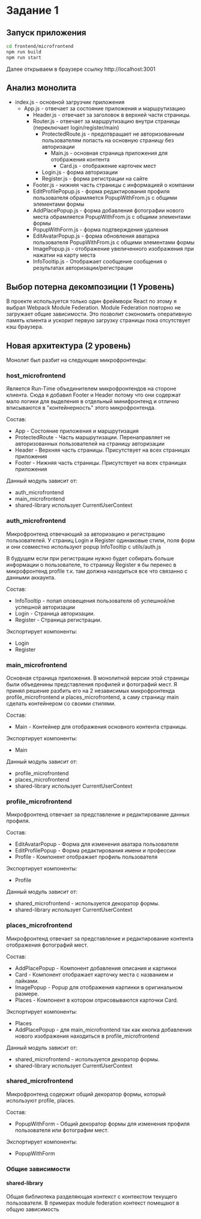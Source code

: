 # Задание 1

## Запуск приложения

```bash
cd frontend/microfrontend
npm run build
npm run start
```
Далее открываем в браузере ссылку http://localhost:3001

## Анализ монолита

- index.js - основной загрузчик приложения
  - App.js - отвечает за состояние приложения и маршрутизацию
      - Header.js - отвечает за заголовок в верхней части страницы.
      - Router.js - отвечает за маршрутизацию внутри страницы (переключает login/register/main)
          - ProtectedRoute.js - предотвращает не авторизованным пользователям попасть на основную страницу без авторизации
              - Main.js - основная страница приложения для отображения контента
                  - Card.js - отображение карточек мест
          - Login.js - форма авторизации
          - Register.js - форма регистрации на сайте
      - Footer.js - нижняя часть страницы с информацией о компании
      - EditProfilePopup.js - форма редактирования профиля пользователя обрамляется PopupWithFrom.js с общими элементами формы
      - AddPlacePopup.js - форма добавления фотографии нового места обрамляется PopupWithFrom.js с общими элементами формы
      - PopupWithForm.js - форма подтверждения удаления
      - EditAvatarPopup.js - форма обновления аватарка пользователя PopupWithFrom.js с общими элементами формы
      - ImagePopup.js - отображение увеличенного изображения при нажатии на карту места
      - InfoTooltip.js - Отображает сообщение сообщения о результатах авторизации/регистрации


## Выбор потерна декомпозиции (1 Уровень)

В проекте используется только один фреймворк React по этому я выбрал Webpack Module Federation.
Module Federation повторно не загружает общие зависимости. Это позволит сэкономить оперативную память клиента и ускорит 
первую загрузку страницы пока отсутствует кэш браузера.


## Новая архитектура (2 уровень)

Монолит был разбит на следующие микрофронтенды:

### host_microfrontend 
Является Run-Time объединителем микрофронтендов на стороне клиента.
Сюда я добавил Footer и Header потому что они содержат мало логики для выделения в отдельный минифронтенд и отлично 
вписываются в "контейнерность" этого микрофронтенда.

Состав:
  - App - Состояние приложения и маршрутизация
  - ProtectedRoute - Часть маршрутизации. Перенаправляет не авторизованных пользователей на страницу авторизации
  - Header - Верхняя часть страницы. Присутствует на всех страницах приложения
  - Footer - Нижняя часть страницы. Присутствует на всех страницах приложения

Данный модуль зависит от: 
  - auth_microfrontend
  - main_microfrontend
  - shared-library использует CurrentUserContext
  
### auth_microfrontend 
Микрофронтенд отвечающий за авторизацию и регистрацию пользователей. 
У страниц Login и Register одинаковые стили, поля форм и они совместно используют popup InfoTooltip с utils/auth.js

В будущем если при регистрации нужно будет собирать больше информации о пользователе, то страницу Register я бы перенес 
в микрофронтенд profile т.к. там должна находиться все что связанно с данными аккаунта. 

Состав:
  - InfoTooltip - попап оповещения пользователя об успешной/не успешной авторизации
  - Login - Страница авторизации.
  - Register - Страница регистрации.

Экспортирует компоненты:
  - Login
  - Register


### main_microfrontend 
Основная страница приложения. В монолитной версии этой страницы были объеденины представления профилей и фотографий мест.
Я принял решение разбить его на 2 независимых микрофронтенда profile_microfrontend и places_microfrontend, а саму страницу main сделать контейнером 
со своими стилями.

Состав:
  - Main - Контейнер для отображения основного контента страницы.

Экспортирует компоненты:
  - Main

Данный модуль зависит от:
  - profile_microfrontend
  - places_microfrontend
  - shared-library использует CurrentUserContext

### profile_microfrontend
Микрофронтенд отвечает за представление и редактирование данных профиля.

Состав:
  - EditAvatarPopup - Форма для изменения аватара пользователя
  - EditProfilePopup - Форма редактирования имени и профессии
  - Profile - Компонент отображает профиль пользователя

Экспортирует компоненты:
  - Profile

Данный модуль зависит от:
  - shared_microfrontend - используется декоратор формы.
  - shared-library использует CurrentUserContext

### places_microfrontend
Микрофронтенд отвечает за представление и редактирование контента отображения фотографий мест.

Состав:
  - AddPlacePopup - Компонент добавления описания и картинки
  - Card - Компонент отображает карточку места с названием и лайками.
  - ImagePopup - Popup для отображения картинки в оригинальном размере.
  - Places - Компонент в котором отрисовываются карточки Card.

Экспортирует компоненты:
  - Places
  - AddPlacePopup - для main_microfrontend так как кнопка добавления нового изображения находиться в profile_microfrontend

Данный модуль зависит от:
  - shared_microfrontend - используется декоратор формы.
  - shared-library использует CurrentUserContext

### shared_microfrontend 
Микрофронтенд содержит общий декоратор формы, который используют profile, places.

Состав:
 - PopupWithForm - Общий декоратор формы для изменения профиля пользователя или фотографии мест.

Экспортирует компоненты:
  - PopupWithForm

### Общие зависимости

#### shared-library
Общая библиотека разделяющая контекст с контекстом текущего пользователя. В примерах module federation контекст помещают
в общую зависимость
